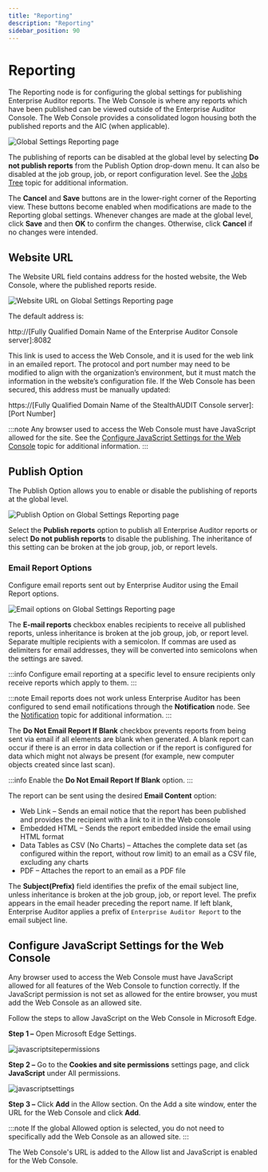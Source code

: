 ```yaml
---
title: "Reporting"
description: "Reporting"
sidebar_position: 90
---
```


# Reporting

The Reporting node is for configuring the global settings for publishing Enterprise Auditor reports.
The Web Console is where any reports which have been published can be viewed outside of the
Enterprise Auditor Console. The Web Console provides a consolidated logon housing both the published
reports and the AIC (when applicable).

![Global Settings Reporting page](/img/product_docs/accessanalyzer/11.6/admin/settings/reporting.webp)

The publishing of reports can be disabled at the global level by selecting **Do not publish
reports** from the Publish Option drop-down menu. It can also be disabled at the job group, job, or
report configuration level. See the
[Jobs Tree](/docs/accessanalyzer/11.6/admin/jobs/overview.md) topic
for additional information.

The **Cancel** and **Save** buttons are in the lower-right corner of the Reporting view. These
buttons become enabled when modifications are made to the Reporting global settings. Whenever
changes are made at the global level, click **Save** and then **OK** to confirm the changes.
Otherwise, click **Cancel** if no changes were intended.

## Website URL

The Website URL field contains address for the hosted website, the Web Console, where the published
reports reside.

![Website URL on Global Settings Reporting page](/img/product_docs/accessanalyzer/11.6/admin/settings/websiteurl.webp)

The default address is:

http://[Fully Qualified Domain Name of the Enterprise Auditor Console server]:8082

This link is used to access the Web Console, and it is used for the web link in an emailed report.
The protocol and port number may need to be modified to align with the organization’s environment,
but it must match the information in the website’s configuration file. If the Web Console has been
secured, this address must be manually updated:

https://[Fully Qualified Domain Name of the StealthAUDIT Console server]:[Port Number]

:::note
Any browser used to access the Web Console must have JavaScript allowed for the site. See
the
[Configure JavaScript Settings for the Web Console](#configure-javascript-settings-for-the-web-console)
topic for additional information.
:::


## Publish Option

The Publish Option allows you to enable or disable the publishing of reports at the global level.

![Publish Option on Global Settings Reporting page](/img/product_docs/accessanalyzer/11.6/admin/settings/publish.webp)

Select the **Publish reports** option to publish all Enterprise Auditor reports or select **Do not
publish reports** to disable the publishing. The inheritance of this setting can be broken at the
job group, job, or report levels.

### Email Report Options

Configure email reports sent out by Enterprise Auditor using the Email Report options.

![Email options on Global Settings Reporting page](/img/product_docs/accessanalyzer/11.6/admin/settings/email.webp)

The **E-mail reports** checkbox enables recipients to receive all published reports, unless
inheritance is broken at the job group, job, or report level. Separate multiple recipients with a
semicolon. If commas are used as delimiters for email addresses, they will be converted into
semicolons when the settings are saved.

:::info
Configure email reporting at a specific level to ensure recipients only receive
reports which apply to them.
:::


:::note
Email reports does not work unless Enterprise Auditor has been configured to send email
notifications through the **Notification** node. See the
[Notification](/docs/accessanalyzer/11.6/admin/settings/notification.md)
topic for additional information.
:::


The **Do Not Email Report If Blank** checkbox prevents reports from being sent via email if all
elements are blank when generated. A blank report can occur if there is an error in data collection
or if the report is configured for data which might not always be present (for example, new computer
objects created since last scan).

:::info
Enable the **Do Not Email Report If Blank** option.
:::


The report can be sent using the desired **Email Content** option:

- Web Link – Sends an email notice that the report has been published and provides the recipient
  with a link to it in the Web console
- Embedded HTML – Sends the report embedded inside the email using HTML format
- Data Tables as CSV (No Charts) – Attaches the complete data set (as configured within the report,
  without row limit) to an email as a CSV file, excluding any charts
- PDF – Attaches the report to an email as a PDF file

The **Subject(Prefix)** field identifies the prefix of the email subject line, unless inheritance is
broken at the job group, job, or report level. The prefix appears in the email header preceding the
report name. If left blank, Enterprise Auditor applies a prefix of `Enterprise Auditor Report` to
the email subject line.

## Configure JavaScript Settings for the Web Console

Any browser used to access the Web Console must have JavaScript allowed for all features of the Web
Console to function correctly. If the JavaScript permission is not set as allowed for the entire
browser, you must add the Web Console as an allowed site.

Follow the steps to allow JavaScript on the Web Console in Microsoft Edge.

**Step 1 –** Open Microsoft Edge Settings.

![javascriptsitepermissions](/img/product_docs/accessanalyzer/11.6/admin/settings/javascriptsitepermissions.webp)

**Step 2 –** Go to the **Cookies and site permissions** settings page, and click **JavaScript**
under All permissions.

![javascriptsettings](/img/product_docs/accessanalyzer/11.6/admin/settings/javascriptsettings.webp)

**Step 3 –** Click **Add** in the Allow section. On the Add a site window, enter the URL for the Web
Console and click **Add**.

:::note
If the global Allowed option is selected, you do not need to specifically add the Web
Console as an allowed site.
:::


The Web Console's URL is added to the Allow list and JavaScript is enabled for the Web Console.

